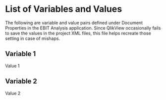 # List of Variables and Values
The following are variable and value pairs defined under Document Properties in the EBIT Analysis application.
Since QlikView occasionally fails to save the values in the project XML files, this file helps recreate those setting in case of mishaps.

## Variable 1
Value 1

## Variable 2
Value 2
